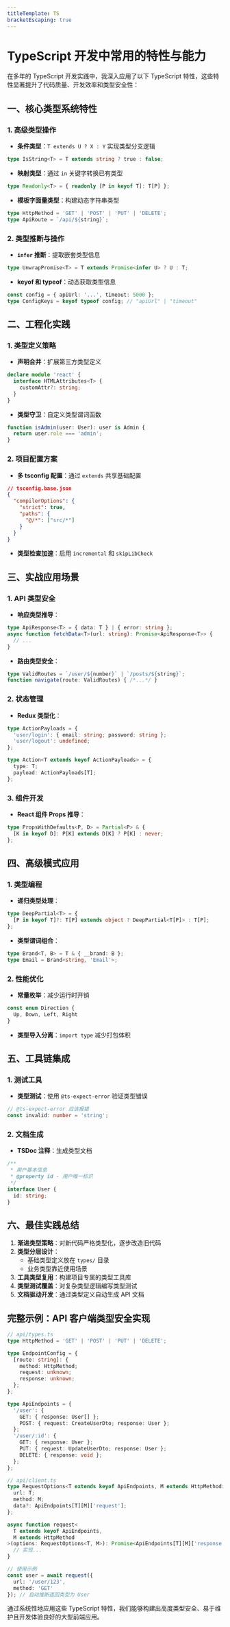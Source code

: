 ```yaml
---
titleTemplate: TS
bracketEscaping: true
---
```


# TypeScript 开发中常用的特性与能力

在多年的 TypeScript 开发实践中，我深入应用了以下 TypeScript 特性，这些特性显著提升了代码质量、开发效率和类型安全性：

## 一、核心类型系统特性

### 1. 高级类型操作
- **条件类型**：`T extends U ? X : Y` 实现类型分支逻辑
```typescript
type IsString<T> = T extends string ? true : false;
```
- **映射类型**：通过 `in` 关键字转换已有类型
```typescript
type Readonly<T> = { readonly [P in keyof T]: T[P] };
```
- **模板字面量类型**：构建动态字符串类型
```typescript
type HttpMethod = 'GET' | 'POST' | 'PUT' | 'DELETE';
type ApiRoute = `/api/${string}`;
```

### 2. 类型推断与操作
- **`infer` 推断**：提取嵌套类型信息
```typescript
type UnwrapPromise<T> = T extends Promise<infer U> ? U : T;
```
- **keyof 和 typeof**：动态获取类型信息
```typescript
const config = { apiUrl: '...', timeout: 5000 };
type ConfigKeys = keyof typeof config; // "apiUrl" | "timeout"
```

## 二、工程化实践

### 1. 类型定义策略
- **声明合并**：扩展第三方类型定义
```typescript
declare module 'react' {
  interface HTMLAttributes<T> {
    customAttr?: string;
  }
}
```
- **类型守卫**：自定义类型谓词函数
```typescript
function isAdmin(user: User): user is Admin {
  return user.role === 'admin';
}
```

### 2. 项目配置方案
- **多 tsconfig 配置**：通过 `extends` 共享基础配置
```json
// tsconfig.base.json
{
  "compilerOptions": {
    "strict": true,
    "paths": {
      "@/*": ["src/*"]
    }
  }
}
```
- **类型检查加速**：启用 `incremental` 和 `skipLibCheck`

## 三、实战应用场景

### 1. API 类型安全
- **响应类型推导**：
```typescript
type ApiResponse<T> = { data: T } | { error: string };
async function fetchData<T>(url: string): Promise<ApiResponse<T>> {
  // ...
}
```
- **路由类型安全**：
```typescript
type ValidRoutes = `/user/${number}` | `/posts/${string}`;
function navigate(route: ValidRoutes) { /*...*/ }
```

### 2. 状态管理
- **Redux 类型化**：
```typescript
type ActionPayloads = {
  'user/login': { email: string; password: string };
  'user/logout': undefined;
};

type Action<T extends keyof ActionPayloads> = {
  type: T;
  payload: ActionPayloads[T];
};
```

### 3. 组件开发
- **React 组件 Props 推导**：
```typescript
type PropsWithDefaults<P, D> = Partial<P> & {
  [K in keyof D]: P[K] extends D[K] ? P[K] : never;
};
```

## 四、高级模式应用

### 1. 类型编程
- **递归类型处理**：
```typescript
type DeepPartial<T> = {
  [P in keyof T]?: T[P] extends object ? DeepPartial<T[P]> : T[P];
};
```
- **类型谓词组合**：
```typescript
type Brand<T, B> = T & { __brand: B };
type Email = Brand<string, 'Email'>;
```

### 2. 性能优化
- **常量枚举**：减少运行时开销
```typescript
const enum Direction {
  Up, Down, Left, Right
}
```
- **类型导入分离**：`import type` 减少打包体积

## 五、工具链集成

### 1. 测试工具
- **类型测试**：使用 `@ts-expect-error` 验证类型错误
```typescript
// @ts-expect-error 应该报错
const invalid: number = 'string';
```

### 2. 文档生成
- **TSDoc 注释**：生成类型文档
```typescript
/**
 * 用户基本信息
 * @property id - 用户唯一标识
 */
interface User {
  id: string;
}
```

## 六、最佳实践总结

1. **渐进类型策略**：对新代码严格类型化，逐步改造旧代码
2. **类型分层设计**：
   - 基础类型定义放在 `types/` 目录
   - 业务类型靠近使用场景
3. **工具类型复用**：构建项目专属的类型工具库
4. **类型测试覆盖**：对复杂类型逻辑编写类型测试
5. **文档驱动开发**：通过类型定义自动生成 API 文档

## 完整示例：API 客户端类型安全实现

```typescript
// api/types.ts
type HttpMethod = 'GET' | 'POST' | 'PUT' | 'DELETE';

type EndpointConfig = {
  [route: string]: {
    method: HttpMethod;
    request: unknown;
    response: unknown;
  };
};

type ApiEndpoints = {
  '/user': {
    GET: { response: User[] };
    POST: { request: CreateUserDto; response: User };
  };
  '/user/:id': {
    GET: { response: User };
    PUT: { request: UpdateUserDto; response: User };
    DELETE: { response: void };
  };
};

// api/client.ts
type RequestOptions<T extends keyof ApiEndpoints, M extends HttpMethod> = {
  url: T;
  method: M;
  data?: ApiEndpoints[T][M]['request'];
};

async function request<
  T extends keyof ApiEndpoints,
  M extends HttpMethod
>(options: RequestOptions<T, M>): Promise<ApiEndpoints[T][M]['response']> {
  // 实现...
}

// 使用示例
const user = await request({
  url: '/user/123',
  method: 'GET'
}); // 自动推断返回类型为 User
```

通过系统性地应用这些 TypeScript 特性，我们能够构建出高度类型安全、易于维护且开发体验良好的大型前端应用。

